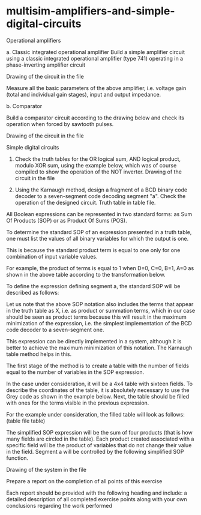 # multisim-amplifiers-and-simple-digital-circuits

Operational amplifiers

a. Classic integrated operational amplifier
Build a simple amplifier circuit using a classic integrated operational amplifier (type 741) operating in a phase-inverting amplifier circuit

Drawing of the circuit in the file

Measure all the basic parameters of the above amplifier, i.e. voltage gain (total and individual gain stages), input and output impedance.

b. Comparator

Build a comparator circuit according to the drawing below and check its operation when forced by sawtooth pulses.

Drawing of the circuit in the file

Simple digital circuits

1. Check the truth tables for the OR logical sum, AND logical product, modulo XOR sum, using the example below, which was of course compiled to show the operation of the NOT inverter.
Drawing of the circuit in the file

2. Using the Karnaugh method, design a fragment of a BCD binary code decoder to a seven-segment code decoding segment "a". Check the operation of the designed circuit.
Truth table in table file.

All Boolean expressions can be represented in two standard forms: as Sum Of Products (SOP) or as Product Of Sums (POS).

To determine the standard SOP of an expression presented in a truth table, one must list the values ​​of all binary variables for which the output is one.

This is because the standard product term is equal to one only for one combination of input variable values.

For example, the product of terms is equal to 1 when D=0, C=0, B=1, A=0 as shown in the above table according to the transformation below.

To define the expression defining segment a, the standard SOP will be described as follows:

Let us note that the above SOP notation also includes the terms that appear in the truth table as X, i.e. as product or summation terms, which in our case should be seen as 
product terms because this will result in the maximum minimization of the expression, i.e. the simplest implementation of the BCD code decoder to a seven-segment one.

This expression can be directly implemented in a system, although it is better to achieve the maximum minimization of this notation.
The Karnaugh table method helps in this.

The first stage of the method is to create a table with the number of fields equal to the number of variables in the SOP expression.

In the case under consideration, it will be a 4x4 table with sixteen fields.
To describe the coordinates of the table, it is absolutely necessary to use the Grey code as shown in the example below.
Next, the table should be filled with ones for the terms visible in the previous expression.

For the example under consideration, the filled table will look as follows:
(table file table)

The simplified SOP expression will be the sum of four products (that is how many fields are circled in the table). Each product created associated with a specific field will be the product of 
variables that do not change their value in the field. Segment a will be controlled by the following simplified SOP function.

Drawing of the system in the file

Prepare a report on the completion of all points of this exercise

Each report should be provided with the following heading and include:
a detailed description of all completed exercise points along with your own conclusions regarding the work performed
